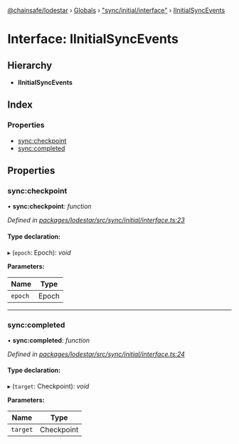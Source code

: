 [@chainsafe/lodestar](../README.md) › [Globals](../globals.md) › ["sync/initial/interface"](../modules/_sync_initial_interface_.md) › [IInitialSyncEvents](_sync_initial_interface_.iinitialsyncevents.md)

# Interface: IInitialSyncEvents

## Hierarchy

* **IInitialSyncEvents**

## Index

### Properties

* [sync:checkpoint](_sync_initial_interface_.iinitialsyncevents.md#sync:checkpoint)
* [sync:completed](_sync_initial_interface_.iinitialsyncevents.md#sync:completed)

## Properties

###  sync:checkpoint

• **sync:checkpoint**: *function*

*Defined in [packages/lodestar/src/sync/initial/interface.ts:23](https://github.com/ChainSafe/lodestar/blob/3dee40678/packages/lodestar/src/sync/initial/interface.ts#L23)*

#### Type declaration:

▸ (`epoch`: Epoch): *void*

**Parameters:**

Name | Type |
------ | ------ |
`epoch` | Epoch |

___

###  sync:completed

• **sync:completed**: *function*

*Defined in [packages/lodestar/src/sync/initial/interface.ts:24](https://github.com/ChainSafe/lodestar/blob/3dee40678/packages/lodestar/src/sync/initial/interface.ts#L24)*

#### Type declaration:

▸ (`target`: Checkpoint): *void*

**Parameters:**

Name | Type |
------ | ------ |
`target` | Checkpoint |
